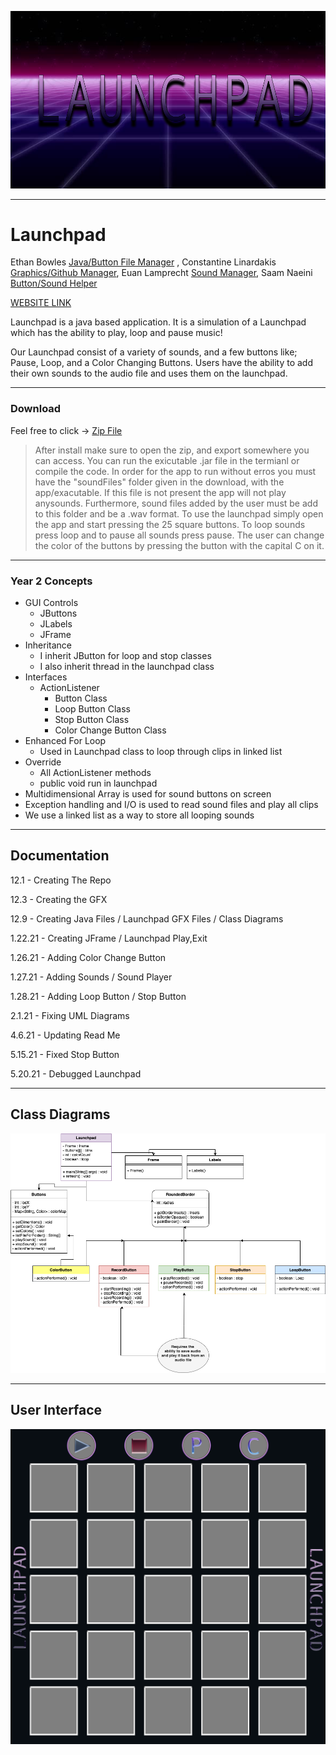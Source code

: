 ![img](CONTENTS/background.png)

___

# Launchpad
Ethan Bowles [Java/Button File Manager](https://github.com/ConstantineLinardakis/Group-Project-7/tree/main/src) , Constantine Linardakis [Graphics/Github Manager](https://github.com/ConstantineLinardakis/Group-Project-7/tree/main/CONTENTS), Euan Lamprecht [Sound Manager](https://github.com/ConstantineLinardakis/Group-Project-7/tree/main/CONTENTS/Sounds), Saam Naeini [Button/Sound Helper](https://github.com/ConstantineLinardakis/Group-Project-7/tree/main/src)

[WEBSITE LINK](https://constantinelinardakis.github.io/Group-Project-7/)

<dl>
  <dt> Launchpad is a java based application. It is a simulation of a Launchpad which has the ability to play, loop and pause music! </dt>
</dl>

Our Launchpad consist of a variety of sounds, and a few buttons like; Pause, Loop, and a Color Changing Buttons.
Users have the ability to add their own sounds to the audio file and uses them on the launchpad. 
___

### Download
Feel free to click -> [Zip File](https://github.com/ConstantineLinardakis/Group-Project-7/archive/refs/heads/main.zip)
> After install make sure to open the zip, and export somewhere you can access. You can run the exicutable .jar file in the termianl or compile the code.
> In order for the app to run without erros you must have the "soundFiles" folder given in the download, with the app/exacutable.
> If this file is not present the app will not play anysounds.
> Furthermore, sound files added by the user must be add to this folder and be a .wav format.
> To use the launchpad simply open the app and start pressing the 25 square buttons.
> To loop sounds press loop and to pause all sounds press pause.
> The user can change the color of the buttons by pressing the button with the capital C on it.
___

### Year 2 Concepts
* GUI Controls
  * JButtons
  * JLabels
  * JFrame
* Inheritance
  * I inherit JButton for loop and stop classes
  * I also inherit thread in the launchpad class  
* Interfaces 
  * ActionListener
    * Button Class
    * Loop Button Class
    * Stop Button Class
    * Color Change Button Class
* Enhanced For Loop
  * Used in Launchpad class to loop through clips in linked list
* Override
  * All ActionListener methods
  * public void run in launchpad
* Multidimensional Array is used for sound buttons on screen
* Exception handling and I/O is used to read sound files and play all clips
* We use a linked list as a way to store all looping sounds

___
## Documentation

12.1 - Creating The Repo

12.3 - Creating the GFX

12.9 - Creating Java Files / Launchpad GFX Files / Class Diagrams

1.22.21 - Creating JFrame / Launchpad Play,Exit

1.26.21 - Adding Color Change Button

1.27.21 - Adding Sounds / Sound Player

1.28.21 - Adding Loop Button / Stop Button

2.1.21 - Fixing UML Diagrams

4.6.21 - Updating Read Me

5.15.21 - Fixed Stop Button

5.20.21 - Debugged Launchpad

___

## Class Diagrams
![img](CONTENTS/LaunchPad.png)

___

## User Interface

![img](CONTENTS/Launchpad%20Pictures/LaunchpadBackground.png)


